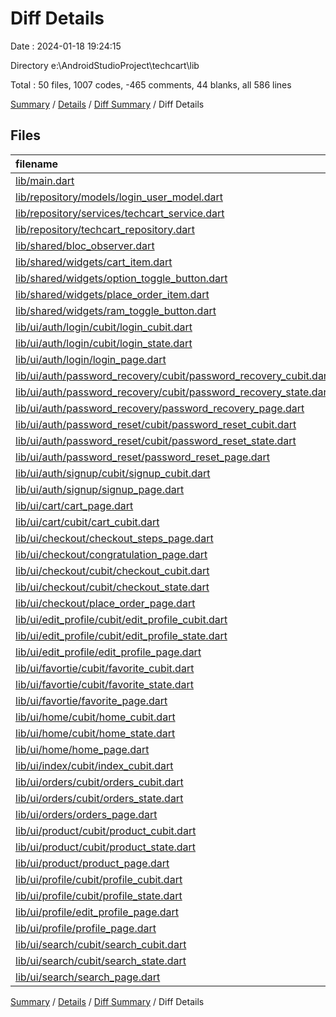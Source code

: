 # Diff Details

Date : 2024-01-18 19:24:15

Directory e:\\AndroidStudioProject\\techcart\\lib

Total : 50 files,  1007 codes, -465 comments, 44 blanks, all 586 lines

[Summary](results.md) / [Details](details.md) / [Diff Summary](diff.md) / Diff Details

## Files
| filename | language | code | comment | blank | total |
| :--- | :--- | ---: | ---: | ---: | ---: |
| [lib/main.dart](/lib/main.dart) | Dart | 26 | 0 | -5 | 21 |
| [lib/repository/models/login_user_model.dart](/lib/repository/models/login_user_model.dart) | Dart | -11 | 0 | -2 | -13 |
| [lib/repository/services/techcart_service.dart](/lib/repository/services/techcart_service.dart) | Dart | 30 | -3 | 0 | 27 |
| [lib/repository/techcart_repository.dart](/lib/repository/techcart_repository.dart) | Dart | 3 | 0 | 0 | 3 |
| [lib/shared/bloc_observer.dart](/lib/shared/bloc_observer.dart) | Dart | 24 | 0 | 5 | 29 |
| [lib/shared/widgets/cart_item.dart](/lib/shared/widgets/cart_item.dart) | Dart | 0 | -2 | 0 | -2 |
| [lib/shared/widgets/option_toggle_button.dart](/lib/shared/widgets/option_toggle_button.dart) | Dart | 33 | 0 | 4 | 37 |
| [lib/shared/widgets/place_order_item.dart](/lib/shared/widgets/place_order_item.dart) | Dart | 5 | -2 | 0 | 3 |
| [lib/shared/widgets/ram_toggle_button.dart](/lib/shared/widgets/ram_toggle_button.dart) | Dart | -33 | 0 | -4 | -37 |
| [lib/ui/auth/login/cubit/login_cubit.dart](/lib/ui/auth/login/cubit/login_cubit.dart) | Dart | 5 | -17 | -1 | -13 |
| [lib/ui/auth/login/cubit/login_state.dart](/lib/ui/auth/login/cubit/login_state.dart) | Dart | -6 | 0 | -4 | -10 |
| [lib/ui/auth/login/login_page.dart](/lib/ui/auth/login/login_page.dart) | Dart | 17 | -23 | -1 | -7 |
| [lib/ui/auth/password_recovery/cubit/password_recovery_cubit.dart](/lib/ui/auth/password_recovery/cubit/password_recovery_cubit.dart) | Dart | -1 | 0 | 0 | -1 |
| [lib/ui/auth/password_recovery/cubit/password_recovery_state.dart](/lib/ui/auth/password_recovery/cubit/password_recovery_state.dart) | Dart | -1 | 0 | 0 | -1 |
| [lib/ui/auth/password_recovery/password_recovery_page.dart](/lib/ui/auth/password_recovery/password_recovery_page.dart) | Dart | 5 | -128 | -1 | -124 |
| [lib/ui/auth/password_reset/cubit/password_reset_cubit.dart](/lib/ui/auth/password_reset/cubit/password_reset_cubit.dart) | Dart | -1 | 0 | 0 | -1 |
| [lib/ui/auth/password_reset/cubit/password_reset_state.dart](/lib/ui/auth/password_reset/cubit/password_reset_state.dart) | Dart | -1 | 0 | 0 | -1 |
| [lib/ui/auth/password_reset/password_reset_page.dart](/lib/ui/auth/password_reset/password_reset_page.dart) | Dart | 9 | 0 | 0 | 9 |
| [lib/ui/auth/signup/cubit/signup_cubit.dart](/lib/ui/auth/signup/cubit/signup_cubit.dart) | Dart | -4 | -4 | 0 | -8 |
| [lib/ui/auth/signup/signup_page.dart](/lib/ui/auth/signup/signup_page.dart) | Dart | 2 | -256 | 0 | -254 |
| [lib/ui/cart/cart_page.dart](/lib/ui/cart/cart_page.dart) | Dart | 3 | -2 | 2 | 3 |
| [lib/ui/cart/cubit/cart_cubit.dart](/lib/ui/cart/cubit/cart_cubit.dart) | Dart | 16 | 0 | 2 | 18 |
| [lib/ui/checkout/checkout_steps_page.dart](/lib/ui/checkout/checkout_steps_page.dart) | Dart | 421 | 0 | 16 | 437 |
| [lib/ui/checkout/congratulation_page.dart](/lib/ui/checkout/congratulation_page.dart) | Dart | 68 | 3 | 3 | 74 |
| [lib/ui/checkout/cubit/checkout_cubit.dart](/lib/ui/checkout/cubit/checkout_cubit.dart) | Dart | 58 | 0 | 17 | 75 |
| [lib/ui/checkout/cubit/checkout_state.dart](/lib/ui/checkout/cubit/checkout_state.dart) | Dart | 8 | 0 | 8 | 16 |
| [lib/ui/checkout/place_order_page.dart](/lib/ui/checkout/place_order_page.dart) | Dart | 258 | 1 | 4 | 263 |
| [lib/ui/edit_profile/cubit/edit_profile_cubit.dart](/lib/ui/edit_profile/cubit/edit_profile_cubit.dart) | Dart | -71 | -5 | -9 | -85 |
| [lib/ui/edit_profile/cubit/edit_profile_state.dart](/lib/ui/edit_profile/cubit/edit_profile_state.dart) | Dart | -10 | -5 | -11 | -26 |
| [lib/ui/edit_profile/edit_profile_page.dart](/lib/ui/edit_profile/edit_profile_page.dart) | Dart | -166 | -2 | -8 | -176 |
| [lib/ui/favortie/cubit/favorite_cubit.dart](/lib/ui/favortie/cubit/favorite_cubit.dart) | Dart | 1 | 0 | 1 | 2 |
| [lib/ui/favortie/cubit/favorite_state.dart](/lib/ui/favortie/cubit/favorite_state.dart) | Dart | -1 | 0 | 0 | -1 |
| [lib/ui/favortie/favorite_page.dart](/lib/ui/favortie/favorite_page.dart) | Dart | -6 | 0 | 0 | -6 |
| [lib/ui/home/cubit/home_cubit.dart](/lib/ui/home/cubit/home_cubit.dart) | Dart | 1 | 0 | 0 | 1 |
| [lib/ui/home/cubit/home_state.dart](/lib/ui/home/cubit/home_state.dart) | Dart | -1 | 0 | 0 | -1 |
| [lib/ui/home/home_page.dart](/lib/ui/home/home_page.dart) | Dart | 0 | 2 | 0 | 2 |
| [lib/ui/index/cubit/index_cubit.dart](/lib/ui/index/cubit/index_cubit.dart) | Dart | 7 | -5 | 0 | 2 |
| [lib/ui/orders/cubit/orders_cubit.dart](/lib/ui/orders/cubit/orders_cubit.dart) | Dart | -1 | 0 | 0 | -1 |
| [lib/ui/orders/cubit/orders_state.dart](/lib/ui/orders/cubit/orders_state.dart) | Dart | -1 | 0 | 0 | -1 |
| [lib/ui/orders/orders_page.dart](/lib/ui/orders/orders_page.dart) | Dart | 5 | 0 | 0 | 5 |
| [lib/ui/product/cubit/product_cubit.dart](/lib/ui/product/cubit/product_cubit.dart) | Dart | 1 | -1 | 0 | 0 |
| [lib/ui/product/cubit/product_state.dart](/lib/ui/product/cubit/product_state.dart) | Dart | 1 | 0 | 2 | 3 |
| [lib/ui/product/product_page.dart](/lib/ui/product/product_page.dart) | Dart | 52 | -4 | -1 | 47 |
| [lib/ui/profile/cubit/profile_cubit.dart](/lib/ui/profile/cubit/profile_cubit.dart) | Dart | 87 | -1 | 10 | 96 |
| [lib/ui/profile/cubit/profile_state.dart](/lib/ui/profile/cubit/profile_state.dart) | Dart | 11 | 0 | 9 | 20 |
| [lib/ui/profile/edit_profile_page.dart](/lib/ui/profile/edit_profile_page.dart) | Dart | 166 | 2 | 8 | 176 |
| [lib/ui/profile/profile_page.dart](/lib/ui/profile/profile_page.dart) | Dart | -7 | -13 | 0 | -20 |
| [lib/ui/search/cubit/search_cubit.dart](/lib/ui/search/cubit/search_cubit.dart) | Dart | -1 | 0 | 0 | -1 |
| [lib/ui/search/cubit/search_state.dart](/lib/ui/search/cubit/search_state.dart) | Dart | -1 | 0 | 0 | -1 |
| [lib/ui/search/search_page.dart](/lib/ui/search/search_page.dart) | Dart | 8 | 0 | 0 | 8 |

[Summary](results.md) / [Details](details.md) / [Diff Summary](diff.md) / Diff Details